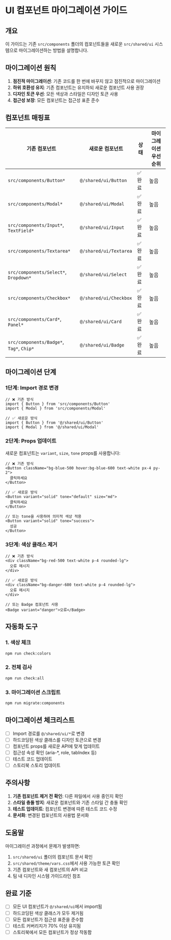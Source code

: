 # UI 컴포넌트 마이그레이션 가이드

## 개요

이 가이드는 기존 `src/components` 폴더의 컴포넌트들을 새로운 `src/shared/ui` 시스템으로 마이그레이션하는 방법을 설명합니다.

## 마이그레이션 원칙

1. **점진적 마이그레이션**: 기존 코드를 한 번에 바꾸지 않고 점진적으로 마이그레이션
2. **하위 호환성 유지**: 기존 컴포넌트는 유지하되 새로운 컴포넌트 사용 권장
3. **디자인 토큰 우선**: 모든 색상과 스타일은 디자인 토큰 사용
4. **접근성 보장**: 모든 컴포넌트는 접근성 표준 준수

## 컴포넌트 매핑표

| 기존 컴포넌트 | 새로운 컴포넌트 | 상태 | 마이그레이션 우선순위 |
|--------------|----------------|------|-------------------|
| `src/components/Button*` | `@/shared/ui/Button` | ✅ 완료 | 높음 |
| `src/components/Modal*` | `@/shared/ui/Modal` | ✅ 완료 | 높음 |
| `src/components/Input*`, `TextField*` | `@/shared/ui/Input` | ✅ 완료 | 높음 |
| `src/components/Textarea*` | `@/shared/ui/Textarea` | ✅ 완료 | 높음 |
| `src/components/Select*`, `Dropdown*` | `@/shared/ui/Select` | ✅ 완료 | 높음 |
| `src/components/Checkbox*` | `@/shared/ui/Checkbox` | ✅ 완료 | 높음 |
| `src/components/Card*`, `Panel*` | `@/shared/ui/Card` | ✅ 완료 | 높음 |
| `src/components/Badge*`, `Tag*`, `Chip*` | `@/shared/ui/Badge` | ✅ 완료 | 높음 |

## 마이그레이션 단계

### 1단계: Import 경로 변경

```tsx
// ❌ 기존 방식
import { Button } from 'src/components/Button'
import { Modal } from 'src/components/Modal'

// ✅ 새로운 방식
import { Button } from '@/shared/ui/Button'
import { Modal } from '@/shared/ui/Modal'
```

### 2단계: Props 업데이트

새로운 컴포넌트는 `variant`, `size`, `tone` props를 사용합니다:

```tsx
// ❌ 기존 방식
<Button className="bg-blue-500 hover:bg-blue-600 text-white px-4 py-2">
  클릭하세요
</Button>

// ✅ 새로운 방식
<Button variant="solid" tone="default" size="md">
  클릭하세요
</Button>

// 또는 tone을 사용하여 의미적 색상 적용
<Button variant="solid" tone="success">
  성공
</Button>
```

### 3단계: 색상 클래스 제거

```tsx
// ❌ 기존 방식
<div className="bg-red-500 text-white p-4 rounded-lg">
  오류 메시지
</div>

// ✅ 새로운 방식
<div className="bg-danger-600 text-white p-4 rounded-lg">
  오류 메시지
</div>

// 또는 Badge 컴포넌트 사용
<Badge variant="danger">오류</Badge>
```

## 자동화 도구

### 1. 색상 체크

```bash
npm run check:colors
```

### 2. 전체 검사

```bash
npm run check:all
```

### 3. 마이그레이션 스크립트

```bash
npm run migrate:components
```

## 마이그레이션 체크리스트

- [ ] Import 경로를 `@/shared/ui/*`로 변경
- [ ] 하드코딩된 색상 클래스를 디자인 토큰으로 변경
- [ ] 컴포넌트 props를 새로운 API에 맞게 업데이트
- [ ] 접근성 속성 확인 (aria-*, role, tabIndex 등)
- [ ] 테스트 코드 업데이트
- [ ] 스토리북 스토리 업데이트

## 주의사항

1. **기존 컴포넌트 제거 전 확인**: 다른 파일에서 사용 중인지 확인
2. **스타일 충돌 방지**: 새로운 컴포넌트와 기존 스타일 간 충돌 확인
3. **테스트 업데이트**: 컴포넌트 변경에 따른 테스트 코드 수정
4. **문서화**: 변경된 컴포넌트의 사용법 문서화

## 도움말

마이그레이션 과정에서 문제가 발생하면:

1. `src/shared/ui` 폴더의 컴포넌트 문서 확인
2. `src/shared/theme/vars.css`에서 사용 가능한 토큰 확인
3. 기존 컴포넌트와 새 컴포넌트의 API 비교
4. 팀 내 디자인 시스템 가이드라인 참조

## 완료 기준

- [ ] 모든 UI 컴포넌트가 `@/shared/ui`에서 import됨
- [ ] 하드코딩된 색상 클래스가 모두 제거됨
- [ ] 모든 컴포넌트가 접근성 표준을 준수함
- [ ] 테스트 커버리지가 70% 이상 유지됨
- [ ] 스토리북에서 모든 컴포넌트가 정상 작동함
